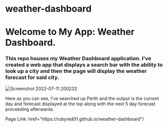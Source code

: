 # weather-dashboard

<h1>Welcome to My App: Weather Dashboard.</h1>

<h3>This repo houses my Weather Dashboard application. I've created a web app that displays a search bar with the ability to look up a city and then the page will display the weather forecast for said city.</h3>

![Screenshot 2022-07-11 200232](https://user-images.githubusercontent.com/104714810/178241522-11af9d2d-0120-4c1c-b7eb-3ce93892c64d.png)

<p>Here as you can see, I've searched up Perth and the output is the current day and forecast displayed at the top along with the next 5 day forecast proceeding afterwards.</p>

<p>Page Link: href="https://rubyred01.github.io/weather-dashboard"/</p>
